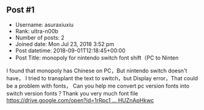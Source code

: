 ## Post #1
- Username: asuraxiuxiu
- Rank: ultra-n00b
- Number of posts: 2
- Joined date: Mon Jul 23, 2018 3:52 pm
- Post datetime: 2018-09-01T12:18:45+00:00
- Post Title: monopoly for nintendo switch font shift（PC to Ninten

I found that monopoly has Chinese on PC，But nintendo switch doesn't have，
I tried to transplant the text to switch，but Display error，That could be a problem with fonts，
Can you help me convert pc version fonts into switch version fonts？Thank you very much
font file [https://drive.google.com/open?id=1rRpc1 ... HUZnApHkwc](https://drive.google.com/open?id=1rRpc1TKTY3FYBfOidoEhUgHUZnApHkwc)

